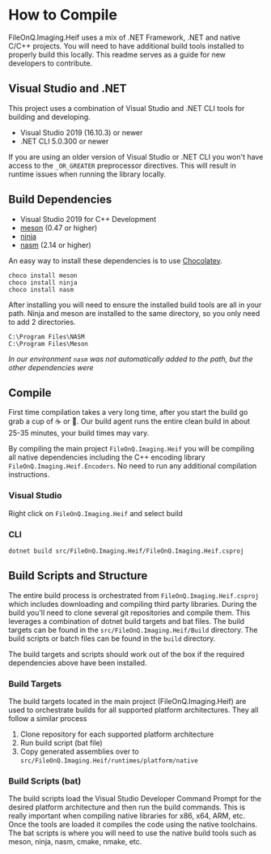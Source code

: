 # How to Compile
FileOnQ.Imaging.Heif uses a mix of .NET Framework, .NET and native C/C++ projects. You will need to have additional build tools installed to properly build this locally. This readme serves as a guide for new developers to contribute.

## Visual Studio and .NET
This project uses a combination of Visual Studio and .NET CLI tools for building and developing.
* Visual Studio 2019 (16.10.3) or newer
* .NET CLI 5.0.300 or newer

If you are using an older version of Visual Studio or .NET CLI you won't have access to the `_OR_GREATER` preprocessor directives. This will result in runtime issues when running the library locally.

## Build Dependencies
* Visual Studio 2019 for C++ Development
* [meson](https://mesonbuild.com/) (0.47 or higher)
* [ninja](https://ninja-build.org/)
* [nasm](https://nasm.us/) (2.14 or higher)

An easy way to install these dependencies is to use [Chocolatey](https://docs.chocolatey.org/en-us/choco/setup).

```
choco install meson
choco install ninja
choco install nasm
```

After installing you will need to ensure the installed build tools are all in your path. Ninja and meson are installed to the same directory, so you only need to add 2 directories.
```
C:\Program Files\NASM
C:\Program Files\Meson
```

*In our environment `nasm` was not automatically added to the path, but the other dependencies were*

## Compile
First time compilation takes a very long time, after you start the build go grab a cup of ☕ or 🍵. Our build agent runs the entire clean build in about 25-35 minutes, your build times may vary.

By compiling the main project `FileOnQ.Imaging.Heif` you will be compiling all native dependencies including the C++ encoding library `FileOnQ.Imaging.Heif.Encoders`. No need to run any additional compilation instructions.

### Visual Studio 
Right click on `FileOnQ.Imaging.Heif` and select build

### CLI

```
dotnet build src/FileOnQ.Imaging.Heif/FileOnQ.Imaging.Heif.csproj
```

## Build Scripts and Structure
The entire build process is orchestrated from `FileOnQ.Imaging.Heif.csproj` which includes downloading and compiling third party libraries. During the build you'll need to clone several git repositories and compile them. This leverages a combination of dotnet build targets and bat files. The build targets can be found in the `src/FileOnQ.Imaging.Heif/Build` directory. The build scripts or batch files can be found in the `build` directory.

The build targets and scripts should work out of the box if the required dependencies above have been installed. 
### Build Targets
The build targets located in the main project (FileOnQ.Imaging.Heif) are used to orchestrate builds for all supported platform architectures. They all follow a similar process
1. Clone repository for each supported platform architecture
2. Run build script (bat file)
3. Copy generated assemblies over to `src/FileOnQ.Imaging.Heif/runtimes/platform/native`

### Build Scripts (bat)
The build scripts load the Visual Studio Developer Command Prompt for the desired platform architecture and then run the build commands. This is really important when compiling native libraries for x86, x64, ARM, etc. Once the tools are loaded it compiles the code using the native toolchains. The bat scripts is where you will need to use the native build tools such as meson, ninja, nasm, cmake, nmake, etc.





